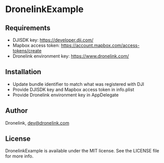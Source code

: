 # DronelinkExample

## Requirements

-   DJISDK key: https://developer.dji.com/
-   Mapbox access token: https://account.mapbox.com/access-tokens/create
-   Dronelink environment key: https://www.dronelink.com/

## Installation

-   Update bundle identifier to match what was registered with DJI
-   Provide DJISDK key and Mapbox access token in info.plist
-   Provide Dronelink environment key in AppDelegate

## Author

Dronelink, dev@dronelink.com

## License

DronelinkExample is available under the MIT license. See the LICENSE file for more info.
